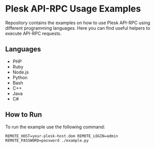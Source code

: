 # Plesk API-RPC Usage Examples

Repository contains the examples on how to use Plesk API-RPC using different programming languages.
Here you can find useful helpers to execute API-RPC requests.

## Languages

  * PHP
  * Ruby
  * Node.js
  * Python
  * Bash
  * C++
  * Java
  * C#

## How to Run

To run the example use the following command:

`REMOTE_HOST=your-plesk-host.dom REMOTE_LOGIN=admin REMOTE_PASSWORD=password ./example.py`
